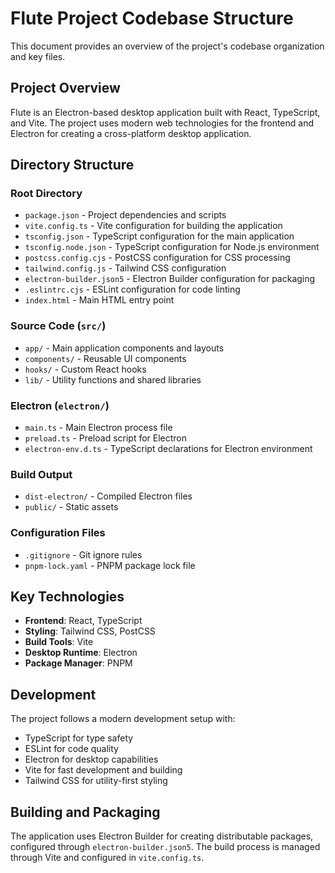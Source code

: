 # Flute Project Codebase Structure

This document provides an overview of the project's codebase organization and key files.

## Project Overview

Flute is an Electron-based desktop application built with React, TypeScript, and Vite. The project uses modern web technologies for the frontend and Electron for creating a cross-platform desktop application.

## Directory Structure

### Root Directory
- `package.json` - Project dependencies and scripts
- `vite.config.ts` - Vite configuration for building the application
- `tsconfig.json` - TypeScript configuration for the main application
- `tsconfig.node.json` - TypeScript configuration for Node.js environment
- `postcss.config.cjs` - PostCSS configuration for CSS processing
- `tailwind.config.js` - Tailwind CSS configuration
- `electron-builder.json5` - Electron Builder configuration for packaging
- `.eslintrc.cjs` - ESLint configuration for code linting
- `index.html` - Main HTML entry point

### Source Code (`src/`)
- `app/` - Main application components and layouts
- `components/` - Reusable UI components
- `hooks/` - Custom React hooks
- `lib/` - Utility functions and shared libraries

### Electron (`electron/`)
- `main.ts` - Main Electron process file
- `preload.ts` - Preload script for Electron
- `electron-env.d.ts` - TypeScript declarations for Electron environment

### Build Output
- `dist-electron/` - Compiled Electron files
- `public/` - Static assets

### Configuration Files
- `.gitignore` - Git ignore rules
- `pnpm-lock.yaml` - PNPM package lock file

## Key Technologies

- **Frontend**: React, TypeScript
- **Styling**: Tailwind CSS, PostCSS
- **Build Tools**: Vite
- **Desktop Runtime**: Electron
- **Package Manager**: PNPM

## Development

The project follows a modern development setup with:
- TypeScript for type safety
- ESLint for code quality
- Electron for desktop capabilities
- Vite for fast development and building
- Tailwind CSS for utility-first styling

## Building and Packaging

The application uses Electron Builder for creating distributable packages, configured through `electron-builder.json5`. The build process is managed through Vite and configured in `vite.config.ts`. 